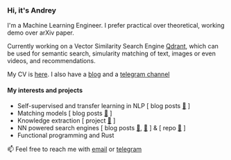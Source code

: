 ### Hi, it's Andrey

I'm a Machine Learning Engineer.
I prefer practical over theoretical, working demo over arXiv paper.

Currently working on a Vector Similarity Search Engine [Qdrant](https://github.com/qdrant/qdrant), which can be used for semantic search, simularity matching of text, images or even videos, and recommendations.

My CV is [here](https://blog.vasnetsov.com/andrey_vasnetsov_cv.pdf).
I also have a [blog](https://blog.vasnetsov.com) and a [telegram channel](https://t.me/neural_network_engineering)

#### My interests and projects

* Self-supervised and transfer learning in NLP [ blog posts [🔗](https://blog.vasnetsov.com/posts/memory-augmented/) ]
* Matching models [ blog posts [🔗](https://blog.vasnetsov.com/posts/nn-matching/) ]
* Knowledge extraction [ project [🔗](https://mention.vasnetsov.com/) ]
* NN powered search engines [ blog posts [🔗](https://blog.vasnetsov.com/posts/categorical-hnsw/), [🔗](https://blog.vasnetsov.com/posts/categorical-hnsw-part-2/) ]
 & [ repo [🔗](https://github.com/generall/cat_hnswlib/blob/master/CATEGORIES.md) ]
* Functional programming and Rust




📫 Feel free to reach me with [email](mailto:andrey@vasnetsov.com) or [telegram](https://t.me/generall93)
<!--
**generall/generall** is a ✨ _special_ ✨ repository because its `README.md` (this file) appears on your GitHub profile.

Here are some ideas to get you started:

- 🔭 I’m currently working on ...
- 🌱 I’m currently learning ...
- 👯 I’m looking to collaborate on ...
- 🤔 I’m looking for help with ...
- 💬 Ask me about ...
- 📫 How to reach me: ...
- 😄 Pronouns: ...
- ⚡ Fun fact: ...
-->
